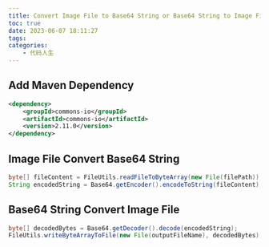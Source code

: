 ```yaml
---
title: Convert Image File to Base64 String or Base64 String to Image File in Java
toc: true
date: 2023-06-07 18:11:27
tags:
categories:
	- 代码人生
---
```



## Add Maven Dependency

```xml
<dependency>
    <groupId>commons-io</groupId>
    <artifactId>commons-io</artifactId>
    <version>2.11.0</version>
</dependency>
```

## Image File Convert Base64 String


```java
byte[] fileContent = FileUtils.readFileToByteArray(new File(filePath));
String encodedString = Base64.getEncoder().encodeToString(fileContent);

```


## Base64 String Convert Image File

```java
byte[] decodedBytes = Base64.getDecoder().decode(encodedString);
FileUtils.writeByteArrayToFile(new File(outputFileName), decodedBytes);
```

